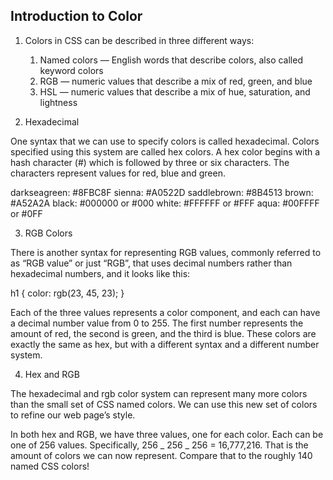 ## Introduction to Color

1. Colors in CSS can be described in three different ways:

   1. Named colors — English words that describe colors, also called keyword colors
   2. RGB — numeric values that describe a mix of red, green, and blue
   3. HSL — numeric values that describe a mix of hue, saturation, and lightness

2. Hexadecimal

One syntax that we can use to specify colors is called hexadecimal. Colors specified using this system are called hex colors. A hex color begins with a hash character (#) which is followed by three or six characters. The characters represent values for red, blue and green.

darkseagreen: #8FBC8F
sienna: #A0522D
saddlebrown: #8B4513
brown: #A52A2A
black: #000000 or #000
white: #FFFFFF or #FFF
aqua: #00FFFF or #0FF

3. RGB Colors

There is another syntax for representing RGB values, commonly referred to as “RGB value” or just “RGB”, that uses decimal numbers rather than hexadecimal numbers, and it looks like this:

h1 {
color: rgb(23, 45, 23);
}

Each of the three values represents a color component, and each can have a decimal number value from 0 to 255. The first number represents the amount of red, the second is green, and the third is blue. These colors are exactly the same as hex, but with a different syntax and a different number system.

4. Hex and RGB

The hexadecimal and rgb color system can represent many more colors than the small set of CSS named colors. We can use this new set of colors to refine our web page’s style.

In both hex and RGB, we have three values, one for each color. Each can be one of 256 values. Specifically, 256 _ 256 _ 256 = 16,777,216. That is the amount of colors we can now represent. Compare that to the roughly 140 named CSS colors!
